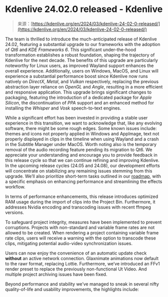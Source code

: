 <!--yml
category: 未分类
date: 2024-05-27 14:49:40
-->

# Kdenlive 24.02.0 released - Kdenlive

> 来源：[https://kdenlive.org/en/2024/03/kdenlive-24-02-0-released/](https://kdenlive.org/en/2024/03/kdenlive-24-02-0-released/)

The team is thrilled to introduce the much-anticipated release of Kdenlive 24.02, featuring a substantial upgrade to our frameworks with the adoption of *Qt6* and *KDE Frameworks 6*. This significant under-the-hood transformation establishes a robust foundation, shaping the trajectory of Kdenlive for the next decade. The benefits of this upgrade are particularly noteworthy for Linux users, as improved Wayland support enhances the overall experience. Additionally, users on Windows, MacOS, and Linux will experience a substantial performance boost since Kdenlive now runs natively on *DirectX*, *Metal*, and *Vulkan* respectively, replacing the previous abstraction layer reliance on *OpenGL* and *Angle*, resulting in a more efficient and responsive application. This upgrade brings significant changes to packaging, featuring the introduction of a dedicated package for *Apple Silicon*, the discontinuation of *PPA* support and an enhanced method for installing the *Whisper* and *Vosk* speech-to-text engines.

While a significant effort has been invested in providing a stable user experience in this transition, we want to acknowledge that, like any evolving software, there might be some rough edges. Some known issues include: themes and icons not properly applied in Windows and AppImage, text not properly displayed in clips in the timeline when using Wayland and a crash in the Subtitle Manager under MacOS. Worth noting also is the temporary removal of the audio recording feature pending its migration to Qt6\. We appreciate your understanding and encourage you to provide feedback in this release cycle so that we can continue refining and improving Kdenlive. In the upcoming release cycles (24.05 and 24.08), our development efforts will concentrate on stabilizing any remaining issues stemming from this upgrade. We’ll also prioritize short-term tasks outlined in our [roadmap](https://kdenlive.org/en/kdenlive-roadmap/), with a specific emphasis on enhancing performance and streamlining the effects workflow.

In terms of performance enhancements, this release introduces optimized RAM usage during the import of clips into the Project Bin. Furthermore, it addresses Nvidia encoding and transcoding issues with recent ffmpeg versions.

To safeguard project integrity, measures have been implemented to prevent corruptions. Projects with non-standard and variable frame rates are not allowed to be created. When rendering a project containing variable frame rate clips, users will receive a warning with the option to transcode these clips, mitigating potential audio-video synchronization issues.

Users can now enjoy the convenience of an automatic update check **without** an active network connection. Glaxnimate animations now default to the rawr format, replacing Lottie. Furthermore, we’ve introduced an FFv1 render preset to replace the previously non-functional Ut Video. And multiple project archiving issues have been fixed.

Beyond performance and stability we’ve managed to sneak in several nifty quality-of-life and usability improvements, the highlights include: